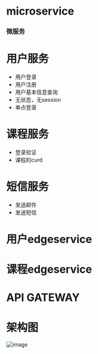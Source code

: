 # microservice
### 微服务
# 用户服务
- 用户登录
- 用户注册
- 用户基本信息查询
- 无状态，无session
- 单点登录

# 课程服务
- 登录验证
- 课程的curd

# 短信服务
- 发送邮件
- 发送短信

# 用户edgeservice
# 课程edgeservice
# API GATEWAY

# 架构图
![image](https://github.com/hulunbao/microservice/scheme.png)